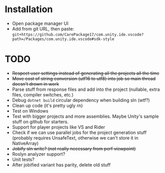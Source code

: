 # Installation

- Open package manager UI
- Add from git URL, then paste: `git+https://github.com/CarePackage17/com.unity.ide.vscode?path=/Packages/com.unity.ide.vscode#sdk-style`

# TODO

- ~~Respect user settings instead of generating all the projects all the time~~
- ~~Move cost of string conversion (utf16 to utf8) into job so main thread doesn't drown in work~~
- Parse stuff from response files and add into the project (nullable, extra files, compiler switches, etc.)
- Debug `dotnet build` circular dependency when building sln (wtf?)
- Clean up code (it's pretty ugly rn)
- Test on Windows
- Test with bigger projects and more assemblies. Maybe Unity's sample stuff on github for starters.
- Support for player projects like VS and Rider
- Check if we can use parallel jobs for the project generation stuff (probably requires UnsafeText, otherwise we can't store it in NativeArray)
- ~~Jobify sln write? (not really necessary from perf viewpoint)~~
- Roslyn analyzer support?
- Unit tests?
- After jobified variant has parity, delete old stuff